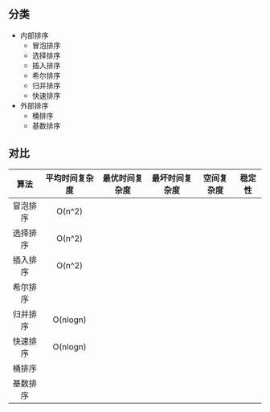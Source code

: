 ## 分类

+ 内部排序
  + 冒泡排序
  + 选择排序
  + 插入排序
  + 希尔排序
  + 归并排序
  + 快速排序
+ 外部排序
  + 桶排序
  + 基数排序


## 对比

|算法|平均时间复杂度|最优时间复杂度|最坏时间复杂度|空间复杂度|稳定性|
|:-:|:-:|:-:|:-:|:-:|:-:|
|冒泡排序|O(n^2)|||||
|选择排序|O(n^2)|||||
|插入排序|O(n^2)|||||
|希尔排序||||||
|归并排序|O(nlogn)|||||
|快速排序|O(nlogn)|||||
|桶排序||||||
|基数排序||||||
